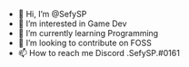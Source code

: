 - 👋 Hi, I’m @SefySP
- 👀 I’m interested in Game Dev
- 🌱 I’m currently learning Programming
- 💞️ I’m looking to contribute on FOSS
- 📫 How to reach me Discord .SefySP.#0161

<!---
SefySP/SefySP is a ✨ special ✨ repository because its `README.md` (this file) appears on your GitHub profile.
You can click the Preview link to take a look at your changes.
--->
